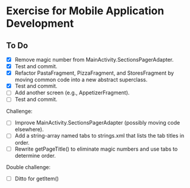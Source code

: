 # Exercise for Mobile Application Development

## To Do
- [x] Remove magic number from MainActivity.SectionsPagerAdapter.
- [x] Test and commit.
- [x] Refactor PastaFragment, PizzaFragment, and StoresFragment by moving common code into a new abstract superclass.
- [x] Test and commit.
- [ ] Add another screen (e.g., AppetizerFragment). 
- [ ] Test and commit.

Challenge:  
- [ ] Improve MainActivity.SectionsPagerAdapter (possibly moving code elsewhere).
- [ ] Add a string-array named tabs to strings.xml that lists the tab titles in order.
- [ ] Rewrite getPageTitle() to eliminate magic numbers and use tabs to determine order.

Double challenge:  
- [ ] Ditto for getItem()